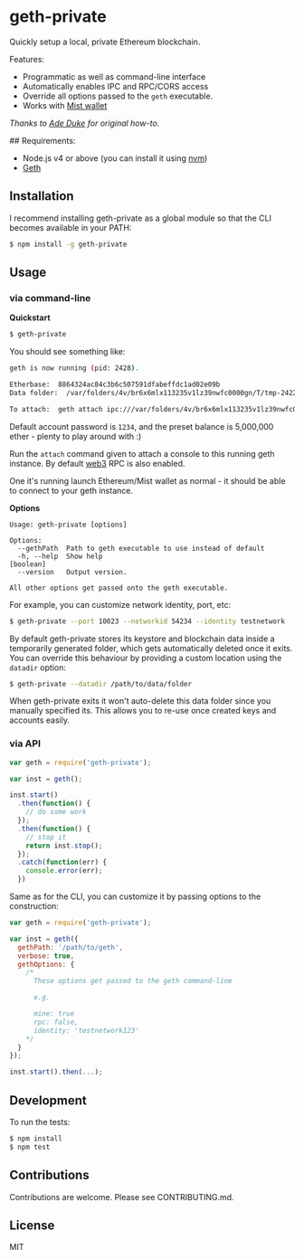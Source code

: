 # geth-private

Quickly setup a local, private Ethereum blockchain.

Features:

* Programmatic as well as command-line interface
* Automatically enables IPC and RPC/CORS access
* Override all options passed to the `geth` executable.
* Works with [Mist wallet](https://github.com/ethereum/mist)

_Thanks to [Ade Duke](http://adeduke.com/2015/08/how-to-create-a-private-ethereum-chain/) for original how-to._

## Requirements:

* Node.js v4 or above (you can install it using [nvm](https://github.com/creationix/nvm))
* [Geth](https://github.com/ethereum/go-ethereum)

## Installation

I recommend installing geth-private as a global module so that the CLI becomes 
available in your PATH:

```bash
$ npm install -g geth-private
```

## Usage

### via command-line

**Quickstart**

```bash
$ geth-private
```

You should see something like:

```bash
geth is now running (pid: 2428).

Etherbase:  8864324ac84c3b6c507591dfabeffdc1ad02e09b
Data folder:  /var/folders/4v/br6x6mlx113235v1lz39nwfc0000gn/T/tmp-242211yXIVsOX5tP

To attach:  geth attach ipc:///var/folders/4v/br6x6mlx113235v1lz39nwfc0000gn/T/tmp-242211yXIVsOX5tP/
```

Default account password is `1234`, and the preset balance is 5,000,000 
ether - plenty to play around with :)

Run the `attach` command given to attach a console to this running geth 
instance. By default [web3](https://github.com/ethereum/web3.js) RPC is also 
enabled.

One it's running launch Ethereum/Mist wallet as normal - it should be able to 
connect to your geth instance. 


**Options**

```
Usage: geth-private [options]

Options:
  --gethPath  Path to geth executable to use instead of default
  -h, --help  Show help                                                [boolean]
  --version   Output version.

All other options get passed onto the geth executable.
```

For example, you can customize network identity, port, etc:

```bash
$ geth-private --port 10023 --networkid 54234 --identity testnetwork
```

By default geth-private stores its keystore and blockchain data inside a 
temporarily generated folder, which gets automatically deleted once it exits. 
You can override this behaviour by providing a custom location using the 
`datadir` option:

```bash
$ geth-private --datadir /path/to/data/folder
```

When geth-private exits it won't auto-delete this data folder since you 
manually specified its. This allows you to re-use once created keys and 
accounts easily.


### via API


```js
var geth = require('geth-private');

var inst = geth();

inst.start()
  .then(function() {
    // do some work
  });
  .then(function() {
    // stop it
    return inst.stop();
  });
  .catch(function(err) {
    console.error(err);  
  })

```

Same as for the CLI, you can customize it by passing options to the construction:

```js
var geth = require('geth-private');

var inst = geth({
  gethPath: '/path/to/geth',
  verbose: true,
  gethOptions: {
    /* 
      These options get passed to the geth command-line 

      e.g.

      mine: true
      rpc: false,
      identity: 'testnetwork123'
    */
  }
});

inst.start().then(...);
```

## Development

To run the tests:

```bash
$ npm install
$ npm test
```

## Contributions

Contributions are welcome. Please see CONTRIBUTING.md.


## License

MIT

